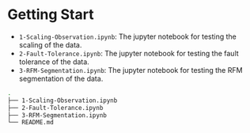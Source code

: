 
# Getting Start
- `1-Scaling-Observation.ipynb`: The jupyter notebook for testing the scaling of the data.
- `2-Fault-Tolerance.ipynb`: The jupyter notebook for testing the fault tolerance of the data.
- `3-RFM-Segmentation.ipynb`: The jupyter notebook for testing the RFM segmentation of the data.
```bash 
.
├── 1-Scaling-Observation.ipynb 
├── 2-Fault-Tolerance.ipynb
├── 3-RFM-Segmentation.ipynb
└── README.md
```


